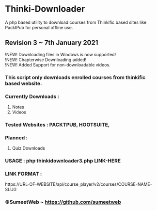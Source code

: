 # Thinki-Downloader
A php based utility to download courses from Thinkific based sites like PacktPub for personal offline use.

## Revision 3 ~ 7th January 2021

!NEW! Downloading files in Windows is now supported!  
!NEW! Chapterwise Downloading added!  
!NEW! Added Support for non-downloadable videos.  

### This script only downloads enrolled courses from thinkific based website.

### Currently Downloads :  
1. Notes  
2. Videos  

### Tested Websites : PACKTPUB, HOOTSUITE,   

### Planned :  
1. Quiz Downloads     
  		  
### USAGE :  php thinkidownloader3.php LINK-HERE 

### LINK FORMAT :  
https://URL-OF-WEBSITE/api/course_player/v2/courses/COURSE-NAME-SLUG  
	
### ©SumeetWeb ~ https://github.com/sumeetweb
